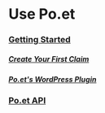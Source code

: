 # Use Po.et

### [Getting Started](getting-started.md)

##### [Create Your First Claim](create-your-first-claim.md)

##### [Po.et's WordPress Plugin](wordpress-plugin.md)

### [Po.et API](https://app.swaggerhub.com/apis-docs/po.et/frost-api/0.1.0#/)
